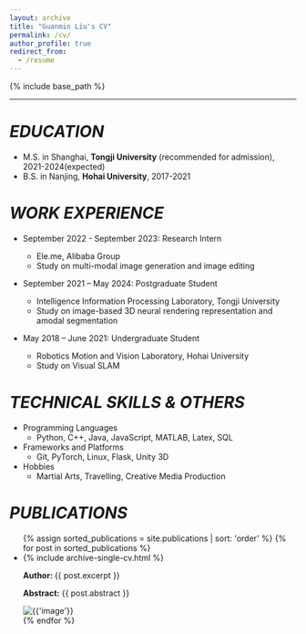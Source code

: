 ```yaml
---
layout: archive
title: "Guanmin Liu's CV"
permalink: /cv/
author_profile: true
redirect_from:
  - /resume
---
```


{% include base_path %}

<style>
  .image-container {
      max-width: 60%;
      max-height: 60%;
  }
</style>

---

*EDUCATION*
======
* M.S. in Shanghai, **Tongji University** (recommended for admission), 2021-2024(expected)
* B.S. in Nanjing, **Hohai University**, 2017-2021


*WORK EXPERIENCE*
======
* September 2022 - September 2023: Research Intern
  * Ele.me, Alibaba Group
  * Study on multi-modal image generation and image editing

* September 2021 – May 2024: Postgraduate Student
  * Intelligence Information Processing Laboratory, Tongji University
  * Study on image-based 3D neural rendering representation and amodal segmentation
  <!-- * Supervisor: Zhihua Wei -->
  
* May 2018 – June 2021: Undergraduate Student
  * Robotics Motion and Vision Laboratory, Hohai University
  * Study on Visual SLAM

*TECHNICAL SKILLS & OTHERS*
======
* Programming Languages 
  * Python, C++, Java, JavaScript, MATLAB, Latex, SQL
* Frameworks and Platforms
  * Git, PyTorch, Linux, Flask, Unity 3D
* Hobbies
  * Martial Arts, Travelling, Creative Media Production

*PUBLICATIONS*
======
  <ul>
  {% assign sorted_publications = site.publications | sort: 'order' %}
  {% for post in sorted_publications %}
    <li>
      {% include archive-single-cv.html %}
      <p><strong>Author: </strong> {{ post.excerpt }}</p>
      <p><strong>Abstract:</strong> {{ post.abstract }}</p>
      <div class="image-container">
      <img src="{{ post.image }}" alt="{{'image'}}">
      </div>
    </li>
    <!-- {% include archive-single-cv.html %} -->
  {% endfor %}</ul>
  
<!-- Talks
======
  <ul>{% for post in site.talks %}
    {% include archive-single-talk-cv.html %}
  {% endfor %}</ul>
  
Teaching
======
  <ul>{% for post in site.teaching %}
    {% include archive-single-cv.html %}
  {% endfor %}</ul>
  
Service and leadership
======
* Currently signed in to 43 different slack teams -->
